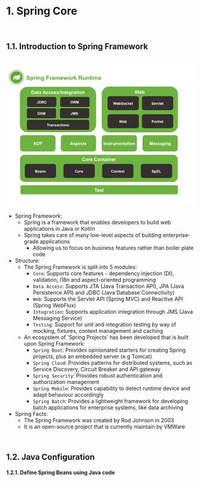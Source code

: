 # 1. Spring Core

<br>

## <a name="1.1"></a> 1.1. Introduction to Spring Framework

<br>

<img src="../res/spring-overview.png" width="600px">

* Spring Framework:
    * Spring is a framework that enables developers to build web applications in Java or Kotlin
    * Spring takes care of many low-level aspects of building enterprise-grade applications
        * Allowing us to focus on business features rather than boiler plate code
* Structure:
    * The Spring Framework is split into 5 modules:
        * `Core`: Supports core features - dependency injection (DI), validation, i18n and aspect-oriented programming
        * `Data Access`: Supports JTA (Java Transaction API), JPA (Java Persistence API) and JDBC (Java Database Connectivity)
        * `Web`: Supports the Servlet API (Spring MVC) and Reactive API (Spring WebFlux)
        * `Integration`: Supports application integration through JMS (Java Messaging Service)
        * `Testing`: Support for unit and integration testing by way of mocking, fixtures, context management and caching
    * An ecosystem of 'Spring Projects' has been developed that is built upon Spring Framework:
        * `Spring Boot`: Provides opinionated starters for creating Spring projects, plus an embedded server (e.g Tomcat)
        * `Spring Cloud`: Provides patterns for distributed systems, such as Service Discovery, Circuit Breaker and API gateway
        * `Spring Security`: Provides robust authentication and authorization management
        * `Spring Mobile`: Provides capability to detect runtime device and adapt behaviour accordingly
        * `Spring Batch`: Provides a lightweight framework for developing batch applications for enterprise systems, like data archiving
* Spring Facts:
    * The Spring Framework was created by Rod Johnson in 2003
    * It is an open-source project that is currently maintain by VMWare

<br>

## <a name="1.2"></a> 1.2. Java Configuration

#### <a name="1.2.1"></a> 1.2.1. Define Spring Beans using Java code